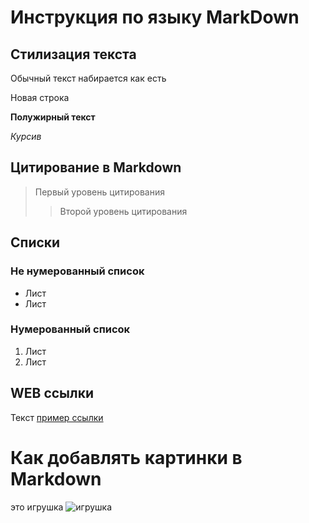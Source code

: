 # Инструкция по языку MarkDown

## Стилизация текста
Обычный текст набирается как есть

Новая строка 

**Полужирный текст**

*Курсив*

## Цитирование в Markdown
> Первый уровень цитирования
>> Второй уровень цитирования

## Списки
### Не нумерованный список
* Лист
* Лист

### Нумерованный список
1. Лист
2. Лист

## WEB ссылки
Текст [пример ссылки]("http.example.com "всплывающая подсказка")

# Как добавлять картинки в Markdown
это игрушка ![игрушка](IMG_6852.jpeg)
